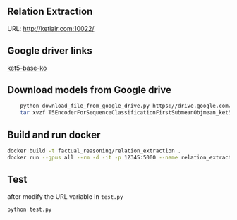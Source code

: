 <!--
 Copyright 2021 san kim
 
 Licensed under the Apache License, Version 2.0 (the "License");
 you may not use this file except in compliance with the License.
 You may obtain a copy of the License at
 
     http://www.apache.org/licenses/LICENSE-2.0
 
 Unless required by applicable law or agreed to in writing, software
 distributed under the License is distributed on an "AS IS" BASIS,
 WITHOUT WARRANTIES OR CONDITIONS OF ANY KIND, either express or implied.
 See the License for the specific language governing permissions and
 limitations under the License.
-->

## Relation Extraction

URL: http://ketiair.com:10022/

## Google driver links

[ket5-base-ko](https://drive.google.com/file/d/1Xwd0xrp2eEbAbpnUWdLdG0U3kYeUd1q-/view?usp=sharing)

## Download models from Google drive

```bash
    python download_file_from_google_drive.py https://drive.google.com/file/d/1Xwd0xrp2eEbAbpnUWdLdG0U3kYeUd1q-/view?usp=sharing T5EncoderForSequenceClassificationFirstSubmeanObjmean_ket5-base-ko_weights.tgz
    tar xvzf T5EncoderForSequenceClassificationFirstSubmeanObjmean_ket5-base-ko_weights.tgz
```

## Build and run docker

```bash
docker build -t factual_reasoning/relation_extraction .
docker run --gpus all --rm -d -it -p 12345:5000 --name relation_extraction factual_reasoning/relation_extraction
```

## Test

after modify the URL variable in `test.py`

```bash
python test.py
```

